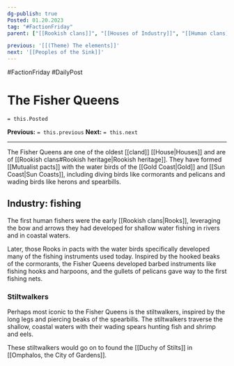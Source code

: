 ```yaml
---
dg-publish: true
Posted: 01.20.2023
tag: "#FactionFriday"
parent: ["[[Rookish clans]]", "[[Houses of Industry]]", "[[Human clans]]", "[[House]]", "[[Mutualist pacts]]", "[[Mutualist House]]", "[[Duchy of Stilts]]"]

previous: '[[(Theme) The elements]]'
next: '[[Peoples of the Sink]]'
---
```

#FactionFriday #DailyPost
# The Fisher Queens
`= this.Posted`

**Previous:** `= this.previous`
**Next:** `= this.next`

---

The Fisher Queens are one of the oldest [[cland]] [[House|Houses]] and are of [[Rookish clans#Rookish heritage|Rookish heritage]]. They have formed [[Mutualist pacts]] with the water birds of the [[Gold Coast|Gold]] and [[Sun Coast|Sun Coasts]], including diving birds like cormorants and pelicans and wading birds like herons and spearbills.

## Industry: fishing

The first human fishers were the early [[Rookish clans|Rooks]], leveraging the bow and arrows they had developed for shallow water fishing in rivers and in coastal waters.

Later, those Rooks in pacts with the water birds specifically developed many of the fishing instruments used today. Inspired by the hooked beaks of the cormorants, the Fisher Queens developed barbed instruments like fishing hooks and harpoons, and the gullets of pelicans gave way to the first fishing nets.

### Stiltwalkers

Perhaps most iconic to the Fisher Queens is the stiltwalkers, inspired by the long legs and piercing beaks of the spearbills. The stiltwalkers traverse the shallow, coastal waters with their wading spears hunting fish and shrimp and eels.

These stiltwalkers would go on to found the [[Duchy of Stilts]] in [[Omphalos, the City of Gardens]].
